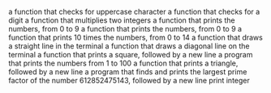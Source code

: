 a function that checks for uppercase character
 a function that checks for a digit
a function that multiplies two integers
a function that prints the numbers, from 0 to 9
a function that prints the numbers, from 0 to 9
 a function that prints 10 times the numbers, from 0 to 14
a function that draws a straight line in the terminal
a function that draws a diagonal line on the terminal
a function that prints a square, followed by a new line
 a program that prints the numbers from 1 to 100
a function that prints a triangle, followed by a new line
a program that finds and prints the largest prime factor of the number 612852475143, followed by a new line
print integer

